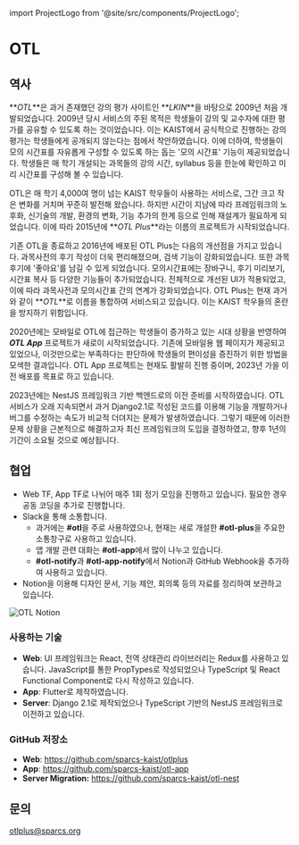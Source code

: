 import ProjectLogo from '@site/src/components/ProjectLogo';

# OTL

<ProjectLogo
    name="OTL"
    url="https://otl.kaist.ac.kr"
    catchphrase="Online Timeplanner with Lectures"
/>

## 역사

**_OTL_**은 과거 존재했던 강의 평가 사이트인 **_LKIN_**을 바탕으로 2009년 처음 개발되었습니다. 2009년 당시 서비스의 주된 목적은 학생들이 강의 및 교수자에 대한 평가를 공유할 수 있도록 하는 것이었습니다. 이는 KAIST에서 공식적으로 진행하는 강의 평가는 학생들에게 공개되지 않는다는 점에서 착안하였습니다. 이에 더하여, 학생들이 모의 시간표를 자유롭게 구성할 수 있도록 하는 돕는 '모의 시간표' 기능이 제공되었습니다. 학생들은 매 학기 개설되는 과목들의 강의 시간, syllabus 등을 한눈에 확인하고 미리 시간표를 구성해 볼 수 있습니다.

OTL은 매 학기 4,000여 명이 넘는 KAIST 학우들이 사용하는 서비스로, 그간 크고 작은 변화를 거치며 꾸준히 발전해 왔습니다. 하지만 시간이 지남에 따라 프레임워크의 노후화, 신기술의 개발, 환경의 변화, 기능 추가의 한계 등으로 인해 재설계가 필요하게 되었습니다. 이에 따라 2015년에 **_OTL Plus_**라는 이름의 프로젝트가 시작되었습니다.

기존 OTL을 종료하고 2016년에 배포된 OTL Plus는 다음의 개선점을 가지고 있습니다. 과목사전의 후기 작성이 더욱 편리해졌으며, 검색 기능이 강화되었습니다. 또한 과목 후기에 '좋아요'를 남길 수 있게 되었습니다. 모의시간표에는 장바구니, 후기 미리보기, 시간표 복사 등 다양한 기능들이 추가되었습니다. 전체적으로 개선된 UI가 적용되었고, 이에 따라 과목사전과 모의시간표 간의 연계가 강화되었습니다. OTL Plus는 현재 과거와 같이 **_OTL_**로 이름을 통합하여 서비스되고 있습니다. 이는 KAIST 학우들의 혼란을 방지하기 위함입니다.

2020년에는 모바일로 OTL에 접근하는 학생들이 증가하고 있는 시대 상황을 반영하여 **_OTL App_** 프로젝트가 새로이 시작되었습니다. 기존에 모바일용 웹 페이지가 제공되고 있었으나, 이것만으로는 부족하다는 판단하에 학생들의 편이성을 증진하기 위한 방법을 모색한 결과입니다. OTL App 프로젝트는 현재도 활발히 진행 중이며, 2023년 가을 이전 배포를 목표로 하고 있습니다.

2023년에는 NestJS 프레임워크 기반 백엔드로의 이전 준비를 시작하였습니다. OTL 서비스가 오래 지속되면서 과거 Django2.1로 작성된 코드를 이용해 기능을 개발하거나 버그를 수정하는 속도가 비교적 더뎌지는 문제가 발생하였습니다. 그렇기 때문에 이러한 문제 상황을 근본적으로 해결하고자 최신 프레임워크의 도입을 결정하였고, 향후 1년의 기간이 소요될 것으로 예상됩니다.

## 협업

- Web TF, App TF로 나뉘어 매주 1회 정기 모임을 진행하고 있습니다. 필요한 경우 공동 코딩을 추가로 진행합니다.
- Slack을 통해 소통합니다.
  - 과거에는 **#otl**을 주로 사용하였으나, 현재는 새로 개설한 **#otl-plus**을 주요한 소통창구로 사용하고 있습니다.
  - 앱 개발 관련 대화는 **#otl-app**에서 많이 나누고 있습니다.
  - **#otl-notify**과 **#otl-app-notify**에서 Notion과 GitHub Webhook을 추가하여 사용하고 있습니다.
- Notion을 이용해 디자인 문서, 기능 제안, 회의록 등의 자료를 정리하여 보관하고 있습니다.

![OTL Notion](/projects/otl-notion.png)

### 사용하는 기술

- **Web**: UI 프레임워크는 React, 전역 상태관리 라이브러리는 Redux를 사용하고 있습니다. JavaScript를 통한 PropTypes로 작성되었으나 TypeScript 및 React Functional Component로 다시 작성하고 있습니다.
- **App**: Flutter로 제작하였습니다.
- **Server**: Django 2.1로 제작되었으나 TypeScript 기반의 NestJS 프레임워크로 이전하고 있습니다.

### GitHub 저장소

- **Web**: https://github.com/sparcs-kaist/otlplus
- **App**: https://github.com/sparcs-kaist/otl-app
- **Server Migration:** https://github.com/sparcs-kaist/otl-nest

## 문의

[otlplus@sparcs.org](mailto:otlplus@sparcs.org)